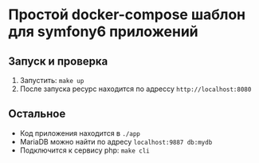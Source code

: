# Простой docker-compose шаблон для symfony6 приложений

## Запуск и проверка
1. Запустить: `make up`
3. После запуска ресурс находится по адрессу `http://localhost:8080`

## Остальное
- Код приложения находится в `./app`
- MariaDB можно найти по адресу `localhost:9887 db:mydb`
- Подключится к сервису php: `make cli`
